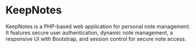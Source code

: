 # KeepNotes
KeepNotes is a PHP-based web application for personal note management. It features secure user authentication, dynamic note management, a responsive UI with Bootstrap, and session control for secure note access.
